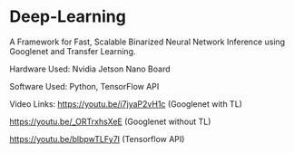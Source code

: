 # Deep-Learning
A Framework for Fast, Scalable Binarized Neural Network Inference using Googlenet and Transfer Learning.

Hardware Used:
Nvidia Jetson Nano Board

Software Used:
Python, 
TensorFlow API

Video Links:
https://youtu.be/i7jyaP2vH1c    (Googlenet with TL)

https://youtu.be/_ORTrxhsXeE    (Googlenet without TL)	

https://youtu.be/blbpwTLFy7I    (Tensorflow API)
